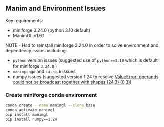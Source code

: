 
## Manim and Environment Issues
  
Key requirements:
- miniforge 3.24.0 (python 3.10 default)
- ManimGL v1.6.1
  
NOTE - Had to reinstall miniforge 3.24.0 in order to solve environment and dependency issues including:
- `python` version issues (suggested use of `python==3.10` which is default for miniforge `3.24.0` )
- `manimpango` and `cairo.h` issues
- numpy issues (suggested version 1.24 to resolve [ValueError: operands could not be broadcast together with shapes (24,3) (0,3)](https://github.com/3b1b/manim/issues/2053#top))
  
### Create miniforge conda environment

```zsh
conda create --name manimgl --clone base
conda activate manimgl
pip install manimgl
pip install numpy==1.24
```
